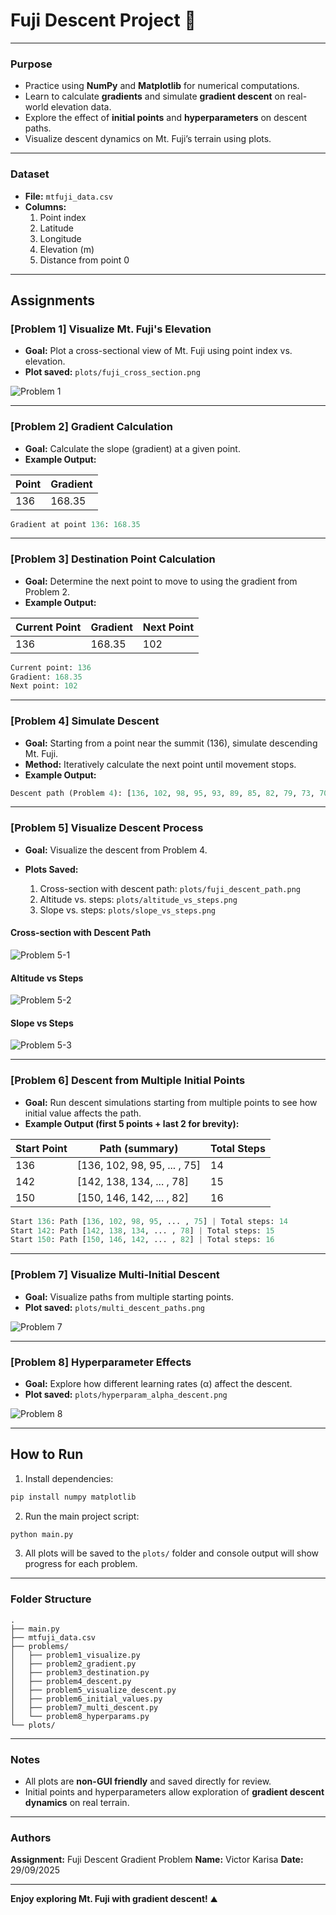# Fuji Descent Project 🗻

---

### **Purpose**
- Practice using **NumPy** and **Matplotlib** for numerical computations.
- Learn to calculate **gradients** and simulate **gradient descent** on real-world elevation data.
- Explore the effect of **initial points** and **hyperparameters** on descent paths.
- Visualize descent dynamics on Mt. Fuji’s terrain using plots.

---

### **Dataset**
- **File:** `mtfuji_data.csv`  
- **Columns:**
  1. Point index
  2. Latitude
  3. Longitude
  4. Elevation (m)
  5. Distance from point 0

---

## **Assignments**

### **[Problem 1] Visualize Mt. Fuji's Elevation**
- **Goal:** Plot a cross-sectional view of Mt. Fuji using point index vs. elevation.
- **Plot saved:** `plots/fuji_cross_section.png`

![Problem 1](plots/fuji_cross_section.png)

---

### **[Problem 2] Gradient Calculation**
- **Goal:** Calculate the slope (gradient) at a given point.
- **Example Output:**

| Point | Gradient |
|-------|----------|
| 136   | 168.35   |

```python
Gradient at point 136: 168.35
````

---

### **[Problem 3] Destination Point Calculation**

* **Goal:** Determine the next point to move to using the gradient from Problem 2.
* **Example Output:**

| Current Point | Gradient | Next Point |
| ------------- | -------- | ---------- |
| 136           | 168.35   | 102        |

```python
Current point: 136
Gradient: 168.35
Next point: 102
```

---

### **[Problem 4] Simulate Descent**

* **Goal:** Starting from a point near the summit (136), simulate descending Mt. Fuji.
* **Method:** Iteratively calculate the next point until movement stops.
* **Example Output:**

```python
Descent path (Problem 4): [136, 102, 98, 95, 93, 89, 85, 82, 79, 73, 70, 78, 77, 75]
```

---

### **[Problem 5] Visualize Descent Process**

* **Goal:** Visualize the descent from Problem 4.
* **Plots Saved:**

  1. Cross-section with descent path: `plots/fuji_descent_path.png`
  2. Altitude vs. steps: `plots/altitude_vs_steps.png`
  3. Slope vs. steps: `plots/slope_vs_steps.png`

#### Cross-section with Descent Path

![Problem 5-1](plots/fuji_descent_path.png)

#### Altitude vs Steps

![Problem 5-2](plots/altitude_vs_steps.png)

#### Slope vs Steps

![Problem 5-3](plots/slope_vs_steps.png)

---

### **[Problem 6] Descent from Multiple Initial Points**

* **Goal:** Run descent simulations starting from multiple points to see how initial value affects the path.
* **Example Output (first 5 points + last 2 for brevity):**

| Start Point | Path (summary)               | Total Steps |
| ----------- | ---------------------------- | ----------- |
| 136         | [136, 102, 98, 95, ... , 75] | 14          |
| 142         | [142, 138, 134, ... , 78]    | 15          |
| 150         | [150, 146, 142, ... , 82]    | 16          |

```python
Start 136: Path [136, 102, 98, 95, ... , 75] | Total steps: 14
Start 142: Path [142, 138, 134, ... , 78] | Total steps: 15
Start 150: Path [150, 146, 142, ... , 82] | Total steps: 16
```

---

### **[Problem 7] Visualize Multi-Initial Descent**

* **Goal:** Visualize paths from multiple starting points.
* **Plot saved:** `plots/multi_descent_paths.png`

![Problem 7](plots/multi_descent_paths.png)

---

### **[Problem 8] Hyperparameter Effects**

* **Goal:** Explore how different learning rates (α) affect the descent.
* **Plot saved:** `plots/hyperparam_alpha_descent.png`

![Problem 8](plots/hyperparam_alpha_descent.png)

---

## **How to Run**

1. Install dependencies:

```bash
pip install numpy matplotlib
```

2. Run the main project script:

```bash
python main.py
```

3. All plots will be saved to the `plots/` folder and console output will show progress for each problem.

---

### **Folder Structure**

```
.
├── main.py
├── mtfuji_data.csv
├── problems/
│   ├── problem1_visualize.py
│   ├── problem2_gradient.py
│   ├── problem3_destination.py
│   ├── problem4_descent.py
│   ├── problem5_visualize_descent.py
│   ├── problem6_initial_values.py
│   ├── problem7_multi_descent.py
│   └── problem8_hyperparams.py
└── plots/
```

---

### **Notes**

* All plots are **non-GUI friendly** and saved directly for review.
* Initial points and hyperparameters allow exploration of **gradient descent dynamics** on real terrain.

---

### **Authors**

**Assignment:** Fuji Descent Gradient Problem
**Name:** Victor Karisa
**Date:** 29/09/2025

---

**Enjoy exploring Mt. Fuji with gradient descent!** ⛰️
